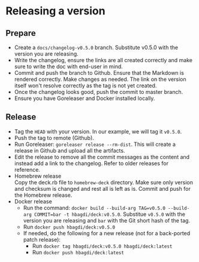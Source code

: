 # Releasing a version


## Prepare

- Create a `docs/changelog-v0.5.0` branch. Substitute v0.5.0 with the version
  you are releasing.
- Write the changelog, ensure the links are all created correctly and
  make sure to write the doc with end-user in mind.
- Commit and push the branch to Github. Ensure that the Markdown is rendered
  correctly. Make changes as needed. The link on the version itself won't
  resolve correctly as the tag is not yet created.
- Once the changelog looks good, push the commit to master branch.
- Ensure you have Goreleaser and Docker installed locally.

## Release

- Tag the `HEAD` with your version. In our example, we will tag it `v0.5.0`.
- Push the tag to remote (Github).
- Run Goreleaser: `goreleaser release --rm-dist`. This will create
  a release in Github and upload all the artifacts.
- Edit the release to remove all the commit messages as the content and
  instead add a link to the changelog. Refer to older releases for reference.
- Homebrew release  
  Copy the deck.rb file to `homebrew-deck` directory.
  Make sure only version and checksum is changed and rest all is left as is.
  Commit and push for the Homebrew release.
- Docker release  
  - Run the command:
    `docker build --build-arg TAG=v0.5.0 --build-arg COMMIT=bar -t hbagdi/deck:v0.5.0`.
    Substitue `v0.5.0` with the version you are releasing and `bar` with the 
    Git short hash of the tag.
  - Run `docker push hbagdi/deck:v0.5.0`
  - If needed, do the following for a new release (not for a back-ported
    patch release):
    - Run `docker tag hbagdi/deck:v0.5.0 hbagdi/deck:latest`
    - Run `docker push hbagdi/deck:latest`

